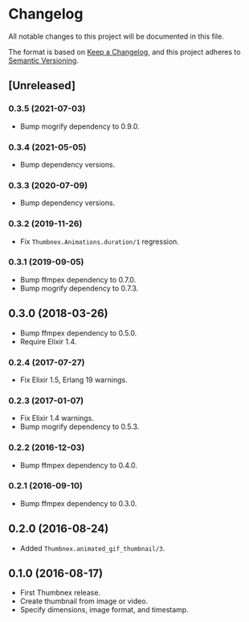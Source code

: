 # Changelog

All notable changes to this project will be documented in this file.

The format is based on [Keep a Changelog](https://keepachangelog.com/en/1.0.0/),
and this project adheres to [Semantic Versioning](https://semver.org/spec/v2.0.0.html).

## [Unreleased]

### 0.3.5 (2021-07-03)

* Bump mogrify dependency to 0.9.0.

### 0.3.4 (2021-05-05)

* Bump dependency versions.

### 0.3.3 (2020-07-09)

* Bump dependency versions.

### 0.3.2 (2019-11-26)

* Fix `Thumbnex.Animations.duration/1` regression.

### 0.3.1 (2019-09-05)

* Bump ffmpex dependency to 0.7.0.
* Bump mogrify dependency to 0.7.3.

## 0.3.0 (2018-03-26)

* Bump ffmpex dependency to 0.5.0.
* Require Elixir 1.4.

### 0.2.4 (2017-07-27)

* Fix Elixir 1.5, Erlang 19 warnings.

### 0.2.3 (2017-01-07)

* Fix Elixir 1.4 warnings.
* Bump mogrify dependency to 0.5.3.

### 0.2.2 (2016-12-03)

* Bump ffmpex dependency to 0.4.0.

### 0.2.1 (2016-09-10)

* Bump ffmpex dependency to 0.3.0.

## 0.2.0 (2016-08-24)

* Added `Thumbnex.animated_gif_thumbnail/3`.

## 0.1.0 (2016-08-17)

* First Thumbnex release.
* Create thumbnail from image or video.
* Specify dimensions, image format, and timestamp.
